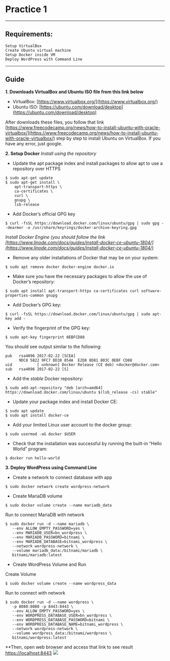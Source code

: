 # Practice 1
---
## Requirements:
```
Setup VirtualBox
Create Ubuntu virtual machine
Setup Docker inside VM
Deploy WordPress with Command Line

```
---
## Guide
**1. Downloads VirtualBox and Ubuntu ISO file from this link below**

- VirtualBox: [https://www.virtualbox.org/](https://www.virtualbox.org/)
- Ubuntu ISO: [https://ubuntu.com/download/desktop](https://ubuntu.com/download/desktop)

After downloads these files, you follow that link [https://www.freecodecamp.org/news/how-to-install-ubuntu-with-oracle-virtualbox/](https://www.freecodecamp.org/news/how-to-install-ubuntu-with-oracle-virtualbox/) step by step to install Ubuntu on VirtualBox. If you have any error, just google.

**2. Setup Docker**
*Install using the repository*
- Update the apt package index and install packages to allow apt to use a repository over HTTPS
```
$ sudo apt-get update
$ sudo apt-get install \
    apt-transport-https \
    ca-certificates \
    curl \
    gnupg \
    lsb-release
```
- Add Docker’s official GPG key

```
$ curl -fsSL https://download.docker.com/linux/ubuntu/gpg | sudo gpg --dearmor -o /usr/share/keyrings/docker-archive-keyring.gpg

```
*Install Docker Engine (you should follow the link [https://www.linode.com/docs/guides/install-docker-ce-ubuntu-1804/](https://www.linode.com/docs/guides/install-docker-ce-ubuntu-1804/)*
- Remove any older installations of Docker that may be on your system:
```
$ sudo apt remove docker docker-engine docker.io
```
- Make sure you have the necessary packages to allow the use of Docker’s repository:
```
$ sudo apt install apt-transport-https ca-certificates curl software-properties-common gnupg
```
- Add Docker’s GPG key:
```
$ curl -fsSL https://download.docker.com/linux/ubuntu/gpg | sudo apt-key add -
```
- Verify the fingerprint of the GPG key:
```
$ sudo apt-key fingerprint 0EBFCD88
```
You should see output similar to the following:

```
pub   rsa4096 2017-02-22 [SCEA]
      9DC8 5822 9FC7 DD38 854A  E2D8 8D81 803C 0EBF CD88
uid           [ unknown] Docker Release (CE deb) <docker@docker.com>
sub   rsa4096 2017-02-22 [S]
```
- Add the *stable* Docker repository:
```
$ sudo add-apt-repository "deb [arch=amd64] https://download.docker.com/linux/ubuntu $(lsb_release -cs) stable"
```
- Update your package index and install Docker CE:
```
$ sudo apt update
$ sudo apt install docker-ce
```
- Add your limited Linux user account to the docker group:
```
$ sudo usermod -aG docker $USER
```
- Check that the installation was successful by running the built-in “Hello World” program:
```
$ docker run hello-world
```
**3. Deploy WordPress using Command Line**
- Create a network to connect database with app
```
$ sudo docker network create wordpress-network
```
- Create MariaDB volume
```
$ sudo docker volume create --name mariadb_data
```
Run to connect MariaDB with network
```
$ sudo docker run -d --name mariadb \
   --env ALLOW_EMPTY_PASSWORD=yes \
   --env MARIADB_USER=bn_wordpress \
   --env MARIADB_PASSWORD=bitnami \
   --env MARIADB_DATABASE=bitnami_wordpress \
   --network wordpress-network \
   --volume mariadb_data:/bitnami/mariadb \
   bitnami/mariadb:latest
```
- Create WordPress Volume and Run

Create Volume
```
$ sudo docker volume create --name wordpress_data
```
Run to connect with network
```
$ sudo docker run -d --name wordpress \
   -p 8080:8080 -p 8443:8443 \
   --env ALLOW_EMPTY_PASSWORD=yes \
   --env WORDPRESS_DATABASE_USER=bn_wordpress \
   --env WORDPRESS_DATABASE_PASSWORD=bitnami \
   --env WORDPRESS_DATABASE_NAME=bitnami_wordpress \
   --network wordpress-network \
   --volume wordpress_data:/bitnami/wordpress \
   bitnami/wordpress:latest
```

**Then, open web browser and access that link to see result [https://localhost:8443](https://localhost:8443)
<img src="./ - pr1_result.png">